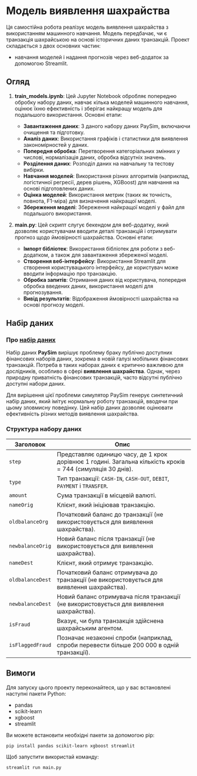 # Модель виявлення шахрайства

Ця самостійна робота реалізує модель виявлення шахрайства з використанням машинного навчання. Модель передбачає, чи є транзакція шахрайською на основі історичних даних транзакцій. Проект складається з двох основних частин:
* навчання моделей і надання прогнозів через веб-додаток за допомогою Streamlit.

## Огляд

1. **train_models.ipynb**: Цей Jupyter Notebook обробляє попередню обробку набору даних, навчає кілька моделей машинного навчання, оцінює їхню ефективність і зберігає найкращу модель для подальшого використання. Основні етапи:
   - **Завантаження даних**: З даного набору даних PaySim, включаючи очищення та підготовку.
   - **Аналіз даних**: Використання графіків і статистики для виявлення закономірностей у даних.
   - **Попередня обробка**: Перетворення категоріальних змінних у числові, нормалізація даних, обробка відсутніх значень.
   - **Розділення даних**: Розподіл даних на навчальну та тестову вибірки.
   - **Навчання моделей**: Використання різних алгоритмів (наприклад, логістичної регресії, дерев рішень, XGBoost) для навчання на основі підготовлених даних.
   - **Оцінка моделей**: Використання метрик (таких як точність, повнота, F1-міра) для визначення найкращої моделі.
   - **Збереження моделі**: Збереження найкращої моделі у файл для подальшого використання.

2. **main.py**: Цей скрипт слугує бекендом для веб-додатку, який дозволяє користувачам вводити деталі транзакцій і отримувати прогноз щодо ймовірності шахрайства. Основні етапи:
   - **Імпорт бібліотек**: Використання бібліотек для роботи з веб-додатком, а також для завантаження збереженої моделі.
   - **Створення веб-інтерфейсу**: Використання Streamlit для створення користувацького інтерфейсу, де користувач може вводити інформацію про транзакцію.
   - **Обробка запитів**: Отримання даних від користувача, попередня обробка введених даних, використання моделі для прогнозування.
   - **Вивід результатів**: Відображення ймовірності шахрайства на основі прогнозу моделі.

## Набір даних

### Про [набір даних](https://www.kaggle.com/datasets/ealaxi/paysim1/data)

Набір даних **PaySim** вирішує проблему браку публічно доступних фінансових наборів даних, зокрема в новій галузі мобільних фінансових транзакцій. Потреба в таких наборах даних є критично важливою для дослідників, особливо в сфері **виявлення шахрайства**. Однак, через природну приватність фінансових транзакцій, часто відсутні публічно доступні набори даних.

Для вирішення цієї проблеми симулятор PaySim генерує синтетичний набір даних, який імітує нормальну роботу транзакцій, вводячи при цьому зловмисну поведінку. Цей набір даних дозволяє оцінювати ефективність різних методів виявлення шахрайства.

### Структура набору даних

| Заголовок           | Опис                                                                                             |
|---------------------|--------------------------------------------------------------------------------------------------|
| `step`              | Представляє одиницю часу, де 1 крок дорівнює 1 годині. Загальна кількість кроків = 744 (симуляція 30 днів). |
| `type`              | Тип транзакції: `CASH-IN`, `CASH-OUT`, `DEBIT`, `PAYMENT` і `TRANSFER`.                         |
| `amount`            | Сума транзакції в місцевій валюті.                                                              |
| `nameOrig`         | Клієнт, який ініціював транзакцію.                                                              |
| `oldbalanceOrg`     | Початковий баланс до транзакції (не використовується для виявлення шахрайства).                 |
| `newbalanceOrig`    | Новий баланс після транзакції (не використовується для виявлення шахрайства).                   |
| `nameDest`          | Клієнт, який отримує транзакцію.                                                                 |
| `oldbalanceDest`    | Початковий баланс отримувача до транзакції (не використовується для виявлення шахрайства).      |
| `newbalanceDest`    | Новий баланс отримувача після транзакції (не використовується для виявлення шахрайства).        |
| `isFraud`           | Вказує, чи була транзакція здійснена шахрайським агентом.                                        |
| `isFlaggedFraud`    | Позначає незаконні спроби (наприклад, спроби перевести більше 200 000 в одній транзакції).     |

## Вимоги

Для запуску цього проекту переконайтеся, що у вас встановлені наступні пакети Python:

- pandas
- scikit-learn
- xgboost
- streamlit

Ви можете встановити необхідні пакети за допомогою pip:

```bash
pip install pandas scikit-learn xgboost streamlit
```

Щоб запустити використай команду:
```bash
streamlit run main.py
```
